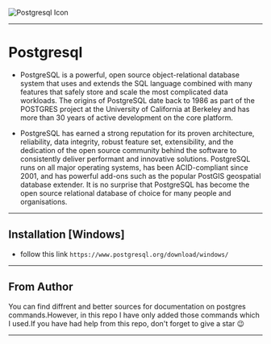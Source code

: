 
![Postgresql Icon](https://sourcegraphstatic.com/blog/postgres-version-update/postgres-version-update.jpg)
***
# Postgresql
 - PostgreSQL is a powerful, open source object-relational database system that uses and extends the SQL language combined with many features that safely store and scale the most complicated data workloads. The origins of PostgreSQL date back to 1986 as part of the POSTGRES project at the University of California at Berkeley and has more than 30 years of active development on the core platform.

 - PostgreSQL has earned a strong reputation for its proven architecture, reliability, data integrity, robust feature set, extensibility, and the dedication of the open source community behind the software to consistently deliver performant and innovative solutions. PostgreSQL runs on all major operating systems, has been ACID-compliant since 2001, and has powerful add-ons such as the popular PostGIS geospatial database extender. It is no surprise that PostgreSQL has become the open source relational database of choice for many people and organisations.
***
## Installation [Windows]
 - follow this link
 ```https://www.postgresql.org/download/windows/ ```
***
## From Author
You can find diffrent and better sources for documentation on postgres commands.However, in this repo I have only added those commands which I used.If you have had help from this repo, don't forget to give a star :wink:
***

